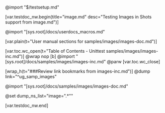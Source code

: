 @import "$/testsetup.md"

[var.testdoc_nw.begin(title="image.md" desc="Testing Images in Shots support from image.md")]


@import "[sys.root]/docs/userdocs_macros.md"

[var.plain(t="User manual sections for samples/images/images-doc.md")]

[var.toc.wc_open(t="Table of Contents - Unittest samples/images/images-inc.md")]
@wrap nop
[b]
@import "[sys.root]/docs/samples/images/images-inc.md"
@parw
[var.toc.wc_close]

[wrap_h(t="###Review link bookmarks from images-inc.md")]
@dump link="^ug_samp_images"

@import "[sys.root]/docs/samples/images/images-doc.md"

@set dump_ns_list="image=\".*\""


[var.testdoc_nw.end]
